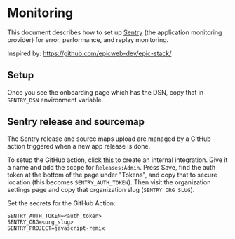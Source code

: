 # Monitoring

This document describes how to set up [Sentry](https://sentry.io/) (the application monitoring provider) for error, performance, and replay monitoring.

Inspired by: https://github.com/epicweb-dev/epic-stack/

## Setup

Once you see the onboarding page which has the DSN, copy that in `SENTRY_DSN` environment variable.

## Sentry release and sourcemap

The Sentry release and source maps upload are managed by a GitHub action triggered when a new app release is done.

To setup the GitHub action, click [this](https://sentry.io/orgredirect/settings/:orgslug/developer-settings/new-internal/) to create an internal integration. Give it a name and add the scope for `Releases:Admin`. Press Save, find the auth token at the bottom of the page under "Tokens", and copy that to secure location (this becomes `SENTRY_AUTH_TOKEN`). Then visit the organization settings page and copy that organization slug (`SENTRY_ORG_SLUG`).

Set the secrets for the GitHub Action:

```
SENTRY_AUTH_TOKEN=<auth_token>
SENTRY_ORG=<org_slug>
SENTRY_PROJECT=javascript-remix
```
